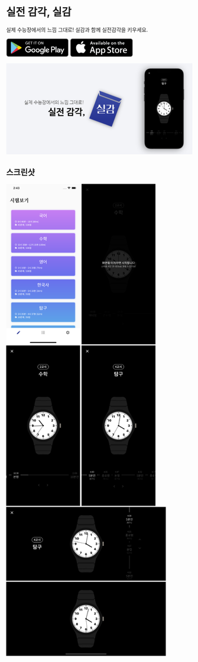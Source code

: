 # 실전 감각, 실감

실제 수능장에서의 느낌 그대로! 실감과 함께 실전감각을 키우세요.

[<img src="markdown_assets/download_google_play.png" height="50"/>](https://play.google.com/store/apps/details?id=com.seunghyun.silgam)
[<img src="markdown_assets/download_app_store.png" height="50"/>](https://apps.apple.com/us/app/%EC%8B%A4%EC%A0%84-%EA%B0%90%EA%B0%81-%EC%8B%A4%EA%B0%90/id1598576852)

<img src="markdown_assets/feature_graphic_2.png" width="800"/>

## 스크린샷

<div>
  <img src="markdown_assets/01.png" width="200"/>
  <img src="markdown_assets/02.png" width="200"/>
  <img src="markdown_assets/03.png" width="200"/>
  <img src="markdown_assets/04.png" width="200"/>
  <img src="markdown_assets/05.png" width="432"/>
  <img src="markdown_assets/06.png" width="432"/>
</div>
